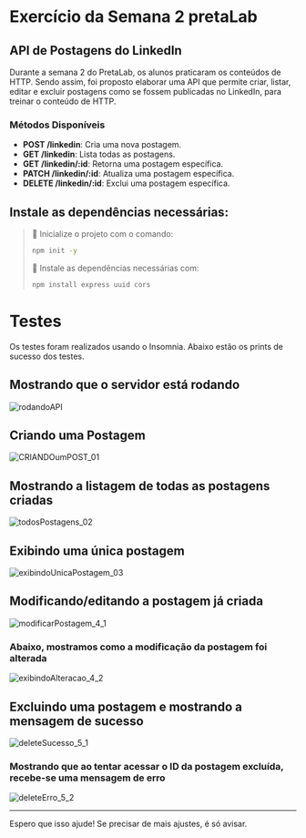 
# Exercício da Semana 2 pretaLab
## API de Postagens do LinkedIn

Durante a semana 2 do PretaLab, os alunos praticaram os conteúdos de HTTP. Sendo assim, foi proposto elaborar uma API que permite criar, listar, editar e excluir postagens como se fossem publicadas no LinkedIn, para treinar o conteúdo de HTTP.

### Métodos Disponíveis

- **POST /linkedin**: Cria uma nova postagem.
- **GET /linkedin**: Lista todas as postagens.
- **GET /linkedin/:id**: Retorna uma postagem específica.
- **PATCH /linkedin/:id**: Atualiza uma postagem específica.
- **DELETE /linkedin/:id**: Exclui uma postagem específica.


## Instale as dependências necessárias:

> :construction: Inicialize o projeto com o comando:
> 
> ```bash
> npm init -y
> ```
> 
> :construction: Instale as dependências necessárias com:
> 
> ```bash
> npm install express uuid cors
> ```


# Testes

Os testes foram realizados usando o Insomnia. Abaixo estão os prints de sucesso dos testes.

## Mostrando que o servidor está rodando 
![rodandoAPI](https://github.com/user-attachments/assets/d8a48a43-f197-4fd8-a82b-55cc77c762b0)

## Criando uma Postagem
![CRIANDOumPOST_01](https://github.com/user-attachments/assets/00e587f5-8630-40ad-bc53-0ee15f6c1e37)

## Mostrando a listagem de todas as postagens criadas
![todosPostagens_02](https://github.com/user-attachments/assets/971114f2-4079-47c3-acf9-95e47cf24415)

## Exibindo uma única postagem
![exibindoUnicaPostagem_03](https://github.com/user-attachments/assets/4af5ceb4-1166-44c2-a1c4-9aa36b88b1d7)

## Modificando/editando a postagem já criada
![modificarPostagem_4_1](https://github.com/user-attachments/assets/94823ec9-cc8f-4207-88be-587f8f22188a)

### Abaixo, mostramos como a modificação da postagem foi alterada
![exibindoAlteracao_4_2](https://github.com/user-attachments/assets/b0364024-b2b1-45a1-a43c-58b023051ab9)

## Excluindo uma postagem e mostrando a mensagem de sucesso
![deleteSucesso_5_1](https://github.com/user-attachments/assets/c23f73d8-2142-4452-9e93-f8433482c208)

### Mostrando que ao tentar acessar o ID da postagem excluída, recebe-se uma mensagem de erro
![deleteErro_5_2](https://github.com/user-attachments/assets/81ddb9fa-6923-44cf-a7c4-d80cdb4dd498)

---

Espero que isso ajude! Se precisar de mais ajustes, é só avisar.
